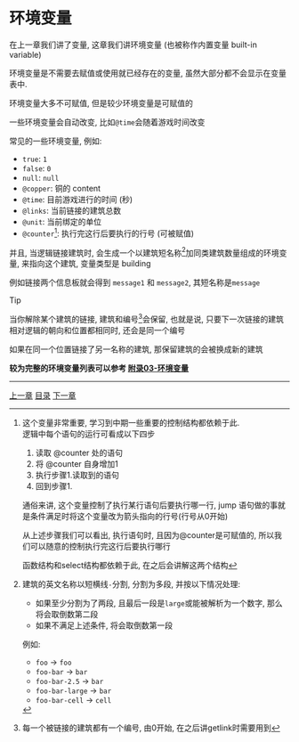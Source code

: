 # 环境变量
在上一章我们讲了变量, 这章我们讲环境变量 (也被称作内置变量 built-in variable)

环境变量是不需要去赋值或使用就已经存在的变量, 虽然大部分都不会显示在变量表中.

环境变量大多不可赋值, 但是较少环境变量是可赋值的

一些环境变量会自动改变, 比如`@time`会随着游戏时间改变

常见的一些环境变量, 例如:

- `true`: `1`
- `false`: `0`
- `null`: `null`
- `@copper`: 铜的 content
- `@time`: 目前游戏进行的时间 (秒)
- `@links`: 当前链接的建筑总数
- `@unit`: 当前绑定的单位
- `@counter`[^1]: 执行完这行后要执行的行号 (可被赋值)

并且, 当逻辑链接建筑时, 会生成一个以建筑短名称[^3]加同类建筑数量组成的环境变量,
来指向这个建筑, 变量类型是 building

例如链接两个信息板就会得到 `message1` 和 `message2`, 其短名称是`message`

> [!TIP]
> 当你解除某个建筑的链接, 建筑和编号[^2]会保留, 也就是说,
> 只要下一次链接的建筑相对逻辑的朝向和位置都相同时, 还会是同一个编号
>
> 如果在同一个位置链接了另一名称的建筑, 那保留建筑的会被换成新的建筑

**较为完整的环境变量列表可以参考 [附录03-环境变量](./appendix-03-env-vars.md)**


[^1]: 这个变量非常重要, 学习到中期一些重要的控制结构都依赖于此.\
      逻辑中每个语句的运行可看成以下四步

      1. 读取 @counter 处的语句
      2. 将 @counter 自身增加1
      3. 执行步骤1.读取到的语句
      4. 回到步骤1.

      通俗来讲, 这个变量控制了执行某行语句后要执行哪一行,
      jump 语句做的事就是条件满足时将这个变量改为箭头指向的行号(行号从0开始)

      从上述步骤我们可以看出, 执行语句时, 且因为@counter是可赋值的,
      所以我们可以随意的控制执行完这行后要执行哪行

      函数结构和select结构都依赖于此, 在之后会讲解这两个结构

[^2]: 每一个被链接的建筑都有一个编号, 由0开始, 在之后讲getlink时需要用到

[^3]: 建筑的英文名称以短横线`-`分割, 分割为多段, 并按以下情况处理:

      - 如果至少分割为了两段, 且最后一段是`large`或能被解析为一个数字,
        那么将会取倒数第二段
      - 如果不满足上述条件, 将会取倒数第一段

      例如:
      - `foo` -> `foo`
      - `foo-bar` -> `bar`
      - `foo-bar-2.5` -> `bar`
      - `foo-bar-large` -> `bar`
      - `foo-bar-cell` -> `cell`


---
[上一章](./05-jump.md)
[目录](./README.md)
[下一章](./07-print-and-draw.md)
